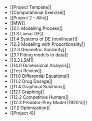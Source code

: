 - [[Project Template]]
- [[Computational Exercise]]
- [[Project 2 - Allie]]
- [[MW]]
- [[2.1. Modelling Process]]
- [[1.3 Linear DE]]
- [[1.4 Systems of DE (nonlinear)]]
- [[2.2 Modeling with Proportionality]]
- [[2.3 Geometric Similarity]]
- [[3.1 Fitting models to data]]
- [[3.3 LSM]]
- [[14.0 Dimensional Analysis]]
- [[Test Review]]
- [[11.0 Differential Equations]]
- [[11.2 Drug Dosage]]
- [[11.4 Graphical Solutions]]
- [[12.1 Graphing]]
- [[12.2 Competitive Hunters]]
- [[12.3 Predator-Prey Model (1920's)]]
- [[7.2 Optimization]]
- [[Project 4]]